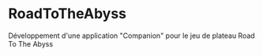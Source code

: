 # RoadToTheAbyss
Développement d'une application "Companion" pour le jeu de plateau Road To The Abyss
